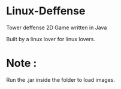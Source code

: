 # Linux-Deffense
Tower deffense 2D Game written in Java

Built by a linux lover for linux lovers.

# Note : 
Run the .jar inside the folder to load images.
